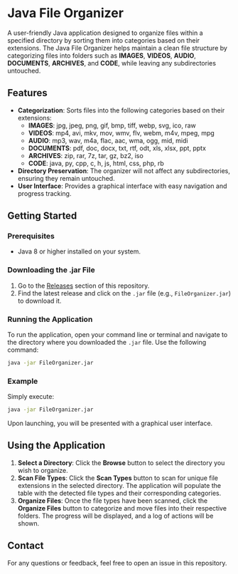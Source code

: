 # Java File Organizer

A user-friendly Java application designed to organize files within a specified directory by sorting them into categories based on their extensions. The Java File Organizer helps maintain a clean file structure by categorizing files into folders such as **IMAGES**, **VIDEOS**, **AUDIO**, **DOCUMENTS**, **ARCHIVES**, and **CODE**, while leaving any subdirectories untouched.

## Features

- **Categorization**: Sorts files into the following categories based on their extensions:
  - **IMAGES**: jpg, jpeg, png, gif, bmp, tiff, webp, svg, ico, raw
  - **VIDEOS**: mp4, avi, mkv, mov, wmv, flv, webm, m4v, mpeg, mpg
  - **AUDIO**: mp3, wav, m4a, flac, aac, wma, ogg, mid, midi
  - **DOCUMENTS**: pdf, doc, docx, txt, rtf, odt, xls, xlsx, ppt, pptx
  - **ARCHIVES**: zip, rar, 7z, tar, gz, bz2, iso
  - **CODE**: java, py, cpp, c, h, js, html, css, php, rb
- **Directory Preservation**: The organizer will not affect any subdirectories, ensuring they remain untouched.
- **User Interface**: Provides a graphical interface with easy navigation and progress tracking.

## Getting Started

### Prerequisites

- Java 8 or higher installed on your system.

### Downloading the .jar File

1. Go to the [Releases](https://github.com/gnhen/File-Organizer/releases) section of this repository.
2. Find the latest release and click on the `.jar` file (e.g., `FileOrganizer.jar`) to download it.

### Running the Application

To run the application, open your command line or terminal and navigate to the directory where you downloaded the `.jar` file. Use the following command:

```bash
java -jar FileOrganizer.jar
```

### Example

Simply execute:

```bash
java -jar FileOrganizer.jar
```

Upon launching, you will be presented with a graphical user interface.

## Using the Application

1. **Select a Directory**: Click the **Browse** button to select the directory you wish to organize.
2. **Scan File Types**: Click the **Scan Types** button to scan for unique file extensions in the selected directory. The application will populate the table with the detected file types and their corresponding categories.
3. **Organize Files**: Once the file types have been scanned, click the **Organize Files** button to categorize and move files into their respective folders. The progress will be displayed, and a log of actions will be shown.

## Contact

For any questions or feedback, feel free to open an issue in this repository.
